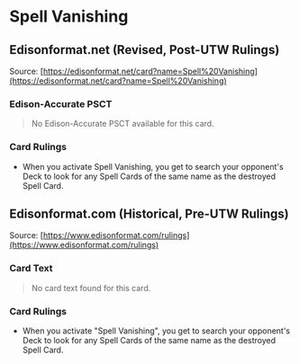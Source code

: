 # Spell Vanishing

## Edisonformat.net (Revised, Post-UTW Rulings)

Source: [https://edisonformat.net/card?name=Spell%20Vanishing](https://edisonformat.net/card?name=Spell%20Vanishing)

### Edison-Accurate PSCT

> No Edison-Accurate PSCT available for this card.

### Card Rulings

*   When you activate Spell Vanishing, you get to search your opponent's Deck to look for any Spell Cards of the same name as the destroyed Spell Card.


## Edisonformat.com (Historical, Pre-UTW Rulings)

Source: [https://www.edisonformat.com/rulings](https://www.edisonformat.com/rulings)

### Card Text

> No card text found for this card.

### Card Rulings

*   When you activate "Spell Vanishing", you get to search your opponent's Deck to look for any Spell Cards of the same name as the destroyed Spell Card.


